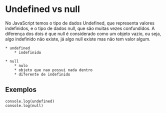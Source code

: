 # Undefined vs null

No JavaScript temos o tipo de dados Undefined, que representa valores indefinidos, e o tipo de dados null, que são muitas vezes confundidos. A diferença dos dois é que null é considerado como um objeto vazio, ou seja, algo indefinido não existe, já algo null existe mas não tem valor algum.

    * undefined
        * indefinido

    * null
        * nulo
        * objeto que nao possui nada dentro
        * diferente de indefinido

## Exemplos
    
    console.log(undefined)
    console.log(null)

